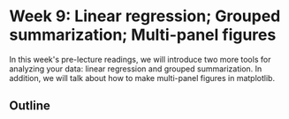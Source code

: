 # Week 9: Linear regression; Grouped summarization; Multi-panel figures

In this week's pre-lecture readings, we will introduce two more tools for analyzing your data: linear regression and grouped summarization. In addition, we will talk about how to make multi-panel figures in matplotlib.

## Outline

> ```{tableofcontents}
> ```